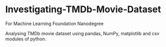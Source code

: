 # Investigating-TMDb-Movie-Dataset

For Machine Learning Foundation Nanodegree

Analysing TMDb movie dataset using pandas, NumPy, matplotlib and csv modules of python.
